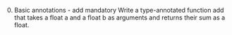 0. Basic annotations - add
mandatory
Write a type-annotated function add that takes a float a and a float b as arguments and returns their sum as a float.